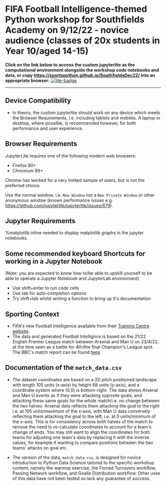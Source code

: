 # FIFA Football Intelligence-themed Python workshop for Southfields Academy on 9/12/22 - novice audience (classes of 20x students in Year 10/aged 14-15)
    
**Click on the link below to access the custom jupyterlite as the computational environment alongside the workshop code notebooks and data, or copy https://sportspython.github.io/SouthfieldsDec22/ into an appropriate browser:**
[![lite-badge](https://jupyterlite.rtfd.io/en/latest/_static/badge.svg)](https://sportspython.github.io/SouthfieldsDec22/)
    
---

## Device Compatibility
* In theory, the custom jupyterlite should work on any device which meets the Browser Requirements, i.e. including tablets and mobiles. A laptop or desktop, where possible, is recommended however, for both performance and user experience.

## Browser Requirements

JupyterLite requires one of the following modern web browsers:

- Firefox 90+
- Chromium 89+

Chrome has worked for a very limited sample of users, but is not the preferred choice.

Use the normal window, i.e. `New Window` not a `New Private Window` or other anonymous window (known performance issues e.g. https://github.com/jupyterlite/jupyterlite/issues/679).

## Jupyter Requirements

%matplotlib inline needed to display matplotlib graphs in the jupyter notebooks.

## Some recommended keyboard Shortcuts for working in a Jupyter Notebook
(Note: you are expected to know how to/be able to upskill yourself to be able to operate a Jupyter Notebook and JupyterLab environment)    
* Use shift+enter to run code cells
* Use tab for auto-completion options
* Try shift+tab whilst writing a function to bring up it's documentation


## Sporting Context
* FIFA's new Football Intelligence available from their [Training Centre website](https://www.fifatrainingcentre.com/en/).
* The data and generated Football Intellignce is based on the 21/22 English Premier League match between Arsenal and Man U on 23/4/22, at the time seen as a battle for 4th/the final Champion's League spot. The BBC's match report can be found [here](https://www.bbc.co.uk/sport/football/61125048).    


## Documentation of the `match_data.csv` 

* The dataset coordinates are based on a 2D pitch positioned landscape with length 105 units (x-axis) by height 68 units (y-axis), and a coordinate system where (0,0) is bottom-right. The data shows Arsenal and Man U events as if they were attacking opposite goals, and attacking these same goals for the whole match/i.e. no change between the two halves. Arsenal data reflects them attacking the goal to the right i.e. at 105 units/maximum of the x-axis, with Man U data conversely reflecting them attacking the goal to the left, i.e. at 0 units/minimum of the x-axis. This is for consistency across both halves of the match to remove the need to re-calculate coordinates to account for a team's change of ends. You may still want to align the coordinates for both teams for adjusting one team's data by replacing it with the inverse values, for example if wanting to compare positions between the two teams' attacks on goal etc.

* The version of the data, `match_data.csv`, is designed for novice introduction to Python Data Science tailored to the specific workshop content, namely the warmup exercise, the Forced Turnovers workflow, Passing Network workflow, and Goalie Distribution workflow. Other uses of this data have not been tested so lack any guarantee of success.
